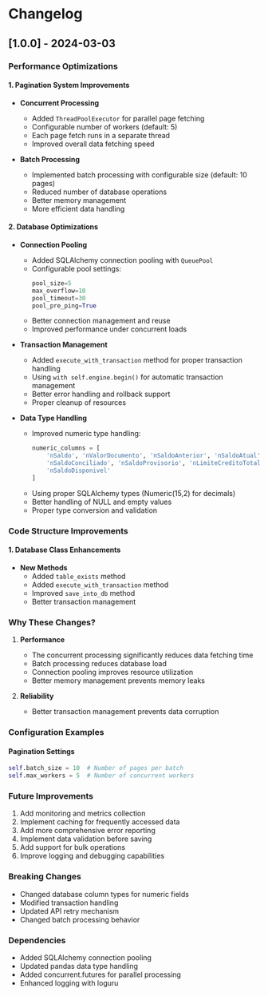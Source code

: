 # Changelog

## [1.0.0] - 2024-03-03

### Performance Optimizations

#### 1. Pagination System Improvements
- **Concurrent Processing**
  - Added `ThreadPoolExecutor` for parallel page fetching
  - Configurable number of workers (default: 5)
  - Each page fetch runs in a separate thread
  - Improved overall data fetching speed

- **Batch Processing**
  - Implemented batch processing with configurable size (default: 10 pages)
  - Reduced number of database operations
  - Better memory management
  - More efficient data handling

#### 2. Database Optimizations
- **Connection Pooling**
  - Added SQLAlchemy connection pooling with `QueuePool`
  - Configurable pool settings:
    ```python
    pool_size=5
    max_overflow=10
    pool_timeout=30
    pool_pre_ping=True
    ```
  - Better connection management and reuse
  - Improved performance under concurrent loads

- **Transaction Management**
  - Added `execute_with_transaction` method for proper transaction handling
  - Using `with self.engine.begin()` for automatic transaction management
  - Better error handling and rollback support
  - Proper cleanup of resources

- **Data Type Handling**
  - Improved numeric type handling:
    ```python
    numeric_columns = [
        'nSaldo', 'nValorDocumento', 'nSaldoAnterior', 'nSaldoAtual',
        'nSaldoConciliado', 'nSaldoProvisorio', 'nLimiteCreditoTotal',
        'nSaldoDisponivel'
    ]
    ```
  - Using proper SQLAlchemy types (Numeric(15,2) for decimals)
  - Better handling of NULL and empty values
  - Proper type conversion and validation


### Code Structure Improvements

#### 1. Database Class Enhancements
- **New Methods**
  - Added `table_exists` method
  - Added `execute_with_transaction` method
  - Improved `save_into_db` method
  - Better transaction management

### Why These Changes?

1. **Performance**
   - The concurrent processing significantly reduces data fetching time
   - Batch processing reduces database load
   - Connection pooling improves resource utilization
   - Better memory management prevents memory leaks

2. **Reliability**
   - Better transaction management prevents data corruption

### Configuration Examples


#### Pagination Settings
```python
self.batch_size = 10  # Number of pages per batch
self.max_workers = 5  # Number of concurrent workers
```

### Future Improvements
1. Add monitoring and metrics collection
2. Implement caching for frequently accessed data
3. Add more comprehensive error reporting
4. Implement data validation before saving
5. Add support for bulk operations
6. Improve logging and debugging capabilities

### Breaking Changes
- Changed database column types for numeric fields
- Modified transaction handling
- Updated API retry mechanism
- Changed batch processing behavior

### Dependencies
- Added SQLAlchemy connection pooling
- Updated pandas data type handling
- Added concurrent.futures for parallel processing
- Enhanced logging with loguru 